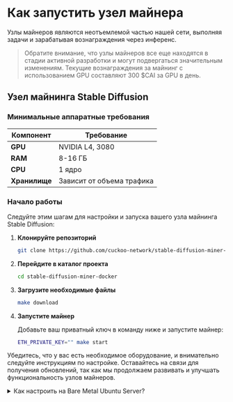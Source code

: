 # Как запустить узел майнера

Узлы майнеров являются неотъемлемой частью нашей сети, выполняя задачи и зарабатывая вознаграждения через инференс.

> Обратите внимание, что узлы майнеров все еще находятся в стадии активной разработки и могут подвергаться значительным изменениям. Текущие вознаграждения за майнинг с использованием GPU составляют 300 $CAI за GPU в день.

## Узел майнинга Stable Diffusion

### Минимальные аппаратные требования

| Компонент     | Требование                |
| ------------- | ------------------------- |
| **GPU**       | NVIDIA L4, 3080           |
| **RAM**       | 8-16 ГБ                   |
| **CPU**       | 1 ядро                    |
| **Хранилище** | Зависит от объема трафика |

### Начало работы

Следуйте этим шагам для настройки и запуска вашего узла майнинга Stable Diffusion:

1. **Клонируйте репозиторий**

   ```sh
   git clone https://github.com/cuckoo-network/stable-diffusion-miner-docker.git
   ```

2. **Перейдите в каталог проекта**

   ```sh
   cd stable-diffusion-miner-docker
   ```

3. **Загрузите необходимые файлы**

   ```sh
   make download
   ```

4. **Запустите майнер**

   Добавьте ваш приватный ключ в команду ниже и запустите майнер:

   ```sh
   ETH_PRIVATE_KEY="" make start
   ```

Убедитесь, что у вас есть необходимое оборудование, и внимательно следуйте инструкциям по настройке. Оставайтесь на связи для получения обновлений, так как мы продолжаем развивать и улучшать функциональность узлов майнеров.

<details class="p-4 bg-white rounded-lg shadow hover:bg-gray-50 focus:outline-none focus:ring-2 focus:ring-blue-500">
  <summary class="cursor-pointer text-xl font-semibold">
    Как настроить на Bare Metal Ubuntu Server?
  </summary>
  # Bare Metal Ubuntu Server

### Установка Nvidia Container Toolkit

Если при запуске `make start` вы столкнетесь с следующей ошибкой:

```text
[+] Running 1/2
 ✔ Container webui-docker-relay-node-1  Running                                                                                                                                             0.0s
 ⠹ Container webui-docker-auto-1        Starting                                                                                                                                            0.3s
Error response from daemon: failed to create task for container: failed to create shim task: OCI runtime create failed: runc create failed: unable to start container process: error during container init: error running hook #0: error running hook: exit status 1, stdout: , stderr: Auto-detected mode as 'legacy'
nvidia-container-cli: initialization error: load library failed: libnvidia-ml.so.1: cannot open shared object file: no such file or directory: unknown
make: *** [Makefile:11: start] Error 1
```

Это означает, что Nvidia Container Toolkit не установлен. Следуйте [официальным инструкциям по установке набора инструментов](https://docs.nvidia.com/datacenter/cloud-native/container-toolkit/latest/install-guide.html).

### Пользовательская конфигурация Docker Daemon

Чтобы использовать пользовательский файл конфигурации для Docker, выполните следующие шаги:

1. **Подготовьте пользовательский файл конфигурации**
   Убедитесь, что ваш пользовательский файл конфигурации находится в `$HOME/.config/docker/daemon.json`.

2. **Измените службу Docker systemd**
   Если файл `daemon.json` содержит `nvidia`, но при выполнении команды `sudo docker run --rm --runtime=nvidia --gpus all ubuntu nvidia-smi` возникает ошибка `docker: Error response from daemon: unknown or invalid runtime name: nvidia.`, измените службу Docker systemd:

3. Создайте каталог для службы Docker:

   ```bash
   sudo mkdir -p /etc/systemd/system/docker.service.d
   ```

4. Создайте или отредактируйте файл `override.conf` в этом каталоге:

   ```bash
   sudo nano /etc/systemd/system/docker.service.d/override.conf
   ```

5. Добавьте следующую конфигурацию, чтобы указать путь к пользовательскому файлу конфигурации:

   ```ini
   [Service]
   ExecStart=
   ExecStart=/usr/bin/dockerd --config-file=/home/your-username/.config/docker/daemon.json
   ```

   Замените `your-username` на ваше фактическое имя пользователя. Используйте полный путь вместо `$HOME`.

6. **Примените изменения**
   Перезагрузите конфигурацию systemd и перезапустите Docker:

   ```bash
   sudo systemctl daemon-reload
   sudo systemctl restart docker
   ```

7. **Проверьте конфигурацию**
   Проверьте, использует ли Docker вашу пользовательскую конфигурацию:
   ```bash
   sudo docker run --rm --runtime=nvidia --gpus all ubuntu nvidia-smi
   ```

### Устранение неполадок: Failed to Initialize NVML

Если вы столкнулись с ошибкой `Failed to initialize NVML: Unknown Error`, выполните следующие шаги:

1. Отредактируйте конфигурацию Nvidia контейнера:

   ```bash
   sudo vim /etc/nvidia-container-runtime/config.toml
   ```

   Измените параметр `no-cgroups` на `false` и сохраните файл.

2. Перезапустите демон Docker:

   ```bash
   sudo systemctl restart docker
   ```

3. Проверьте конфигурацию:
   ```bash
   sudo docker run --rm --runtime=nvidia --gpus all ubuntu nvidia-smi
   ```

</details>
